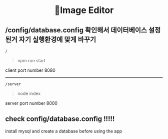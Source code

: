 # <div align=center><b>🎨Image Editor</b></div>

## /config/database.config 확인해서 데이터베이스 설정된거 자기 실행환경에 맞게 바꾸기 

` / `
> npm run start

client port number 8080

---

` /server `
> node index

server port number 8000


## check config/database.config !!!!!
install mysql and create a database before using the app
